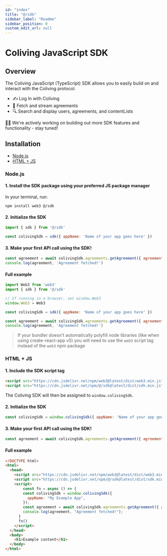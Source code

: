 ```yaml
---
id: "index"
title: "@/sdk"
sidebar_label: "Readme"
sidebar_position: 0
custom_edit_url: null
---
```


# Coliving JavaScript SDK

## Overview

The Coliving JavaScript (TypeScript) SDK allows you to easily build on and interact with the Coliving protocol.
- ✍️ Log In with Coliving
- 🎵 Fetch and stream agreements
- 🔍 Search and display users, agreements, and contentLists

👷‍♀️ We're actively working on building out more SDK features and functionality - stay tuned!

## Installation

- [Node.js](#nodejs)
- [HTML + JS](#html--js)

### Node.js

#### 1. Install the SDK package using your preferred JS package manager

In your terminal, run:

```bash"
npm install web3 @/sdk
```

#### 2. Initialize the SDK

```js
import { sdk } from '@/sdk'

const colivingSdk = sdk({ appName: 'Name of your app goes here' })
```

#### 3. Make your first API call using the SDK!

```js
const agreement = await colivingSdk.agreements.getAgreement({ agreementId: 'D7KyD' })
console.log(agreement, 'Agreement fetched!')
```

#### Full example

```js title="app.js" showLineNumbers
import Web3 from 'web3'
import { sdk } from '@/sdk'

// If running in a browser, set window.Web3
window.Web3 = Web3

const colivingSdk = sdk({ appName: 'Name of your app goes here' })

const agreement = await colivingSdk.agreements.getAgreement({ agreementId: 'D7KyD' })
console.log(agreement, 'Agreement fetched!')
```

> If your bundler doesn't automatically polyfill node libraries (like when using create-react-app v5) you will need to use the `web3` script tag instead of the `web3` npm package

### HTML + JS

#### 1. Include the SDK script tag

```html
<script src="https://cdn.jsdelivr.net/npm/web3@latest/dist/web3.min.js"></script>
<script src="https://cdn.jsdelivr.net/npm/@/sdk@latest/dist/sdk.min.js"></script>
```

The Coliving SDK will then be assigned to `window.colivingSdk`.

#### 2. Initialize the SDK

```js
const colivingSdk = window.colivingSdk({ appName: 'Name of your app goes here' })
```

#### 3. Make your first API call using the SDK!

```js
const agreement = await colivingSdk.agreements.getAgreement({ agreementId: 'D7KyD' })
```

#### Full example

```html title="index.html" showLineNumbers
<!DOCTYPE html>
<html>
  <head>
    <script src="https://cdn.jsdelivr.net/npm/web3@latest/dist/web3.min.js"></script>
    <script src="https://cdn.jsdelivr.net/npm/@/sdk@latest/dist/sdk.min.js"></script>
    <script>
    	const fn = async () => {
        const colivingSdk = window.colivingSdk({
          appName: "My Example App",
        });
        const agreement = await colivingSdk.agreements.getAgreement({ agreementId: 'D7KyD' });
        console.log(agreement, "Agreement fetched!");
      }
      fn()
    </script>
  </head>
  <body>
    <h1>Example content</h1>
  </body>
</html>
```
